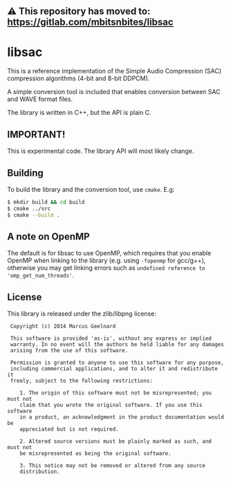 ## ⚠️ This repository has moved to: https://gitlab.com/mbitsnbites/libsac

# libsac

This is a reference implementation of the Simple Audio Compression (SAC)
compression algorithms (4-bit and 8-bit DDPCM).

A simple conversion tool is included that enables conversion between SAC and
WAVE format files.

The library is written in C++, but the API is plain C.


## IMPORTANT!

This is experimental code. The library API will most likely change.


## Building

To build the library and the conversion tool, use `cmake`. E.g:

```bash
$ mkdir build && cd build
$ cmake ../src
$ cmake --build .
```


## A note on OpenMP

The default is for libsac to use OpenMP, which requires that you enable OpenMP
when linking to the library (e.g. using `-fopenmp` for gcc/g++), otherwise you
may get linking errors such as `undefined reference to 'omp_get_num_threads'`.


## License

This library is released under the zlib/libpng license:

```
 Copyright (c) 2014 Marcus Geelnard

 This software is provided 'as-is', without any express or implied
 warranty. In no event will the authors be held liable for any damages
 arising from the use of this software.

 Permission is granted to anyone to use this software for any purpose,
 including commercial applications, and to alter it and redistribute it
 freely, subject to the following restrictions:

    1. The origin of this software must not be misrepresented; you must not
    claim that you wrote the original software. If you use this software
    in a product, an acknowledgment in the product documentation would be
    appreciated but is not required.

    2. Altered source versions must be plainly marked as such, and must not
    be misrepresented as being the original software.

    3. This notice may not be removed or altered from any source
    distribution.
```

